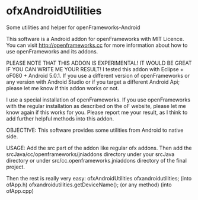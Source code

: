 # ofxAndroidUtilities
Some utilities and helper for openFrameworks-Android

This software is a Android addon for openFrameworks with MIT Licence. You can visit http://openframeworks.cc for more information about how to use openFrameworks and its addons.


PLEASE NOTE THAT THIS ADDON IS EXPERIMENTAL!
IT WOULD BE GREAT IF YOU CAN WRITE ME YOUR RESULT!
I tested this addon with Eclipse + oF080 + Android 5.0.1. If you use a different version of openFrameworks or any version with Android Studio or if you target a different Android Api; please let me know if this addon works or not.

I use a special installation of openFrameworks. If you use openFrameworks with the regular installation as described on the oF website, please let me know again if this works for you. Please report me your result, as I think to add further helpful methods into this addon.


OBJECTIVE:
This software provides some utilities from Android to native side.

USAGE:
Add the src part of the addon like regular ofx addons. Then add the srcJava/cc/openframeworks/jniaddons directory under your srcJava directory or under src/cc.openframeworks.jniaddons directory of the final project.

Then the rest is really very easy:
ofxAndroidUtilities ofxandroidutilities; (into ofApp.h)
ofxandroidutilities.getDeviceName(); (or any method) (into ofApp.cpp)
